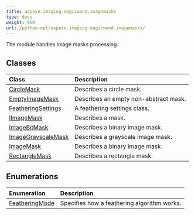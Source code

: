 ```yaml
---
title: aspose.imaging.magicwand.imagemasks
type: docs
weight: 860
url: /python-net/aspose.imaging.magicwand.imagemasks/
---
```



The module handles image masks processing.

## **Classes**
| **Class** | **Description** |
| :- | :- |
| [CircleMask](/imaging/python-net/aspose.imaging.magicwand.imagemasks/circlemask/) | Describes a circle mask. |
| [EmptyImageMask](/imaging/python-net/aspose.imaging.magicwand.imagemasks/emptyimagemask/) | Describes an empty non-abstract mask. |
| [FeatheringSettings](/imaging/python-net/aspose.imaging.magicwand.imagemasks/featheringsettings/) | A feathering settings class. |
| [IImageMask](/imaging/python-net/aspose.imaging.magicwand.imagemasks/iimagemask/) | Describes a mask. |
| [ImageBitMask](/imaging/python-net/aspose.imaging.magicwand.imagemasks/imagebitmask/) | Describes a binary image mask. |
| [ImageGrayscaleMask](/imaging/python-net/aspose.imaging.magicwand.imagemasks/imagegrayscalemask/) | Describes a grayscale image mask. |
| [ImageMask](/imaging/python-net/aspose.imaging.magicwand.imagemasks/imagemask/) | Describes a binary image mask. |
| [RectangleMask](/imaging/python-net/aspose.imaging.magicwand.imagemasks/rectanglemask/) | Describes a rectangle mask. |
## **Enumerations**
| **Enumeration** | **Description** |
| :- | :- |
| [FeatheringMode](/imaging/python-net/aspose.imaging.magicwand.imagemasks/featheringmode/) | Specifies how a feathering algorithm works. |
